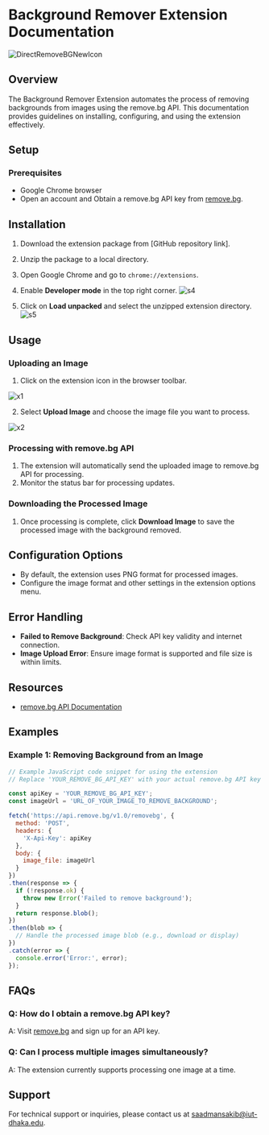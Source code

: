 # Background Remover Extension Documentation
![DirectRemoveBGNewIcon](https://github.com/saadmansakib47/DirectRemoveBG/assets/134169023/95838195-6552-4efe-a207-520e6667de7e)

## Overview

The Background Remover Extension automates the process of removing backgrounds from images using the remove.bg API. This documentation provides guidelines on installing, configuring, and using the extension effectively.

## Setup

### Prerequisites

- Google Chrome browser
- Open an account and Obtain a remove.bg API key from [remove.bg](https://www.remove.bg/api).

## Installation

1. Download the extension package from [GitHub repository link].
2. Unzip the package to a local directory.
3. Open Google Chrome and go to `chrome://extensions`.
4. Enable **Developer mode** in the top right corner.
![s4](https://github.com/saadmansakib47/DirectRemoveBG/assets/134169023/f18798c5-fa74-4c2f-994a-48b5353fb130)

5. Click on **Load unpacked** and select the unzipped extension directory.
![s5](https://github.com/saadmansakib47/DirectRemoveBG/assets/134169023/362c5f4f-649b-4856-8cf3-6776f28dbbb1)


## Usage

### Uploading an Image

1. Click on the extension icon in the browser toolbar.

![x1](https://github.com/saadmansakib47/DirectRemoveBG/assets/134169023/071043d3-b76d-4fe2-9dba-bdbb894a1ced)

2. Select **Upload Image** and choose the image file you want to process.

![x2](https://github.com/saadmansakib47/DirectRemoveBG/assets/134169023/515eb5ef-568e-4a8b-8d1b-4ba1e73663a1)


### Processing with remove.bg API

1. The extension will automatically send the uploaded image to remove.bg API for processing.
2. Monitor the status bar for processing updates.

### Downloading the Processed Image

1. Once processing is complete, click **Download Image** to save the processed image with the background removed.

## Configuration Options

- By default, the extension uses PNG format for processed images.
- Configure the image format and other settings in the extension options menu.

## Error Handling

- **Failed to Remove Background**: Check API key validity and internet connection.
- **Image Upload Error**: Ensure image format is supported and file size is within limits.

## Resources

- [remove.bg API Documentation](https://www.remove.bg/api)

## Examples

### Example 1: Removing Background from an Image

```javascript
// Example JavaScript code snippet for using the extension
// Replace 'YOUR_REMOVE_BG_API_KEY' with your actual remove.bg API key

const apiKey = 'YOUR_REMOVE_BG_API_KEY';
const imageUrl = 'URL_OF_YOUR_IMAGE_TO_REMOVE_BACKGROUND';

fetch('https://api.remove.bg/v1.0/removebg', {
  method: 'POST',
  headers: {
    'X-Api-Key': apiKey
  },
  body: {
    image_file: imageUrl
  }
})
.then(response => {
  if (!response.ok) {
    throw new Error('Failed to remove background');
  }
  return response.blob();
})
.then(blob => {
  // Handle the processed image blob (e.g., download or display)
})
.catch(error => {
  console.error('Error:', error);
});

```

## FAQs

### Q: How do I obtain a remove.bg API key?
A: Visit [remove.bg](https://www.remove.bg/) and sign up for an API key.

### Q: Can I process multiple images simultaneously?
A: The extension currently supports processing one image at a time.

## Support

For technical support or inquiries, please contact us at [saadmansakib@iut-dhaka.edu](mailto:saadmansakib@iut-dhaka.edu).

